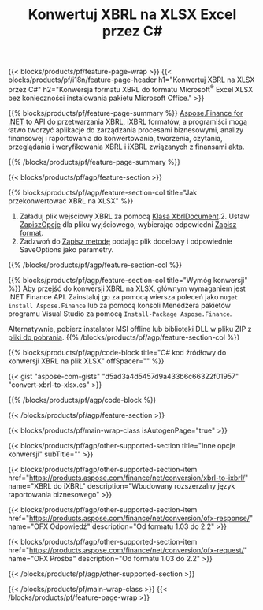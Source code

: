 ﻿---
title: Konwertuj XBRL na XLSX Excel przez C#
description: Przykładowy kod konwersji XBRL do Excel XLSX C#. Użyj API przykładowego kodu dla plików wsadowych XBRL do konwersji XLSX w aplikacjach opartych na .NET. 
url: /pl/net/conversion/xbrl-to-xlsx/
family: finance
platformtag: net
feature: conversion
informat: XBRL
outformat: XLSX
otherformats: iXBRL
---
{{< blocks/products/pf/feature-page-wrap >}}
{{< blocks/products/pf/i18n/feature-page-header h1="Konwertuj XBRL na XLSX przez C#" h2="Konwersja formatu XBRL do formatu Microsoft<sup>&reg;</sup> Excel XLSX bez konieczności instalowania pakietu Microsoft Office." >}}

{{% blocks/products/pf/feature-page-summary %}}
[Aspose.Finance for .NET](https://products.aspose.com/finance/net/) to API do przetwarzania XBRL, iXBRL formatów, a programiści mogą łatwo tworzyć aplikacje do zarządzania procesami biznesowymi, analizy finansowej i raportowania do konwertowania, tworzenia, czytania, przeglądania i weryfikowania XBRL i iXBRL związanych z finansami akta. 

{{% /blocks/products/pf/feature-page-summary %}}

{{< blocks/products/pf/agp/feature-section >}}

{{% blocks/products/pf/agp/feature-section-col title="Jak przekonwertować XBRL na XLSX" %}}
1. Załaduj plik wejściowy XBRL za pomocą [Klasa XbrlDocument](https://apireference.aspose.com/finance/net/aspose.finance.xbrl/xbrldocument).2. Ustaw [ZapiszOpcje](https://apireference.aspose.com/finance/net/aspose.finance.xbrl/saveoptions) dla pliku wyjściowego, wybierając odpowiedni [Zapisz format](https://apireference.aspose.com/finance/net/aspose.finance.xbrl/saveformat).
3. Zadzwoń do [Zapisz metodę](https://apireference.aspose.com/finance/net/aspose.finance.xbrl.xbrldocument/save/methods/2) podając plik docelowy i odpowiednie SaveOptions jako parametry.

{{% /blocks/products/pf/agp/feature-section-col %}}

{{% blocks/products/pf/agp/feature-section-col title="Wymóg konwersji" %}}
Aby przejść do konwersji XBRL na XLSX, głównym wymaganiem jest .NET Finance API. Zainstaluj go za pomocą wiersza poleceń jako ```nuget install Aspose.Finance``` lub za pomocą konsoli Menedżera pakietów programu Visual Studio za pomocą ```Install-Package Aspose.Finance```.

Alternatywnie, pobierz instalator MSI offline lub biblioteki DLL w pliku ZIP z [pliki do pobrania](https://downloads.aspose.com/finance/net).
{{% /blocks/products/pf/agp/feature-section-col %}}

{{% blocks/products/pf/agp/code-block title="C# kod źródłowy do konwersji XBRL na plik XLSX" offSpacer="" %}}

{{< gist "aspose-com-gists" "d5ad3a4d5457d9a433b6c66322f01957" "convert-xbrl-to-xlsx.cs" >}}

{{% /blocks/products/pf/agp/code-block %}}

{{< /blocks/products/pf/agp/feature-section >}}

{{< blocks/products/pf/main-wrap-class isAutogenPage="true" >}}

{{< blocks/products/pf/agp/other-supported-section title="Inne opcje konwersji" subTitle="" >}}

{{< blocks/products/pf/agp/other-supported-section-item href="https://products.aspose.com/finance/net/conversion/xbrl-to-ixbrl/" name="XBRL do iXBRL" description="Wbudowany rozszerzalny język raportowania biznesowego" >}}

{{< blocks/products/pf/agp/other-supported-section-item href="https://products.aspose.com/finance/net/conversion/ofx-response/" name="OFX Odpowiedź" description="Od formatu 1.03 do 2.2" >}}

{{< blocks/products/pf/agp/other-supported-section-item href="https://products.aspose.com/finance/net/conversion/ofx-request/" name="OFX Prośba" description="Od formatu 1.03 do 2.2" >}}

{{< /blocks/products/pf/agp/other-supported-section >}}

{{< /blocks/products/pf/main-wrap-class >}}
{{< /blocks/products/pf/feature-page-wrap >}}